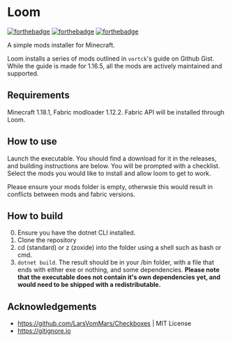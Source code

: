 # Loom

[![forthebadge](https://forthebadge.com/images/badges/does-not-contain-treenuts.svg)](https://forthebadge.com)
[![forthebadge](https://forthebadge.com/images/badges/made-with-out-pants.svg)](https://forthebadge.com)
[![forthebadge](https://forthebadge.com/images/badges/powered-by-coffee.svg)](https://forthebadge.com)

A simple mods installer for Minecraft. 

Loom installs a series of mods outlined in `vortck`'s guide on Github Gist. 
While the guide is made for 1.16.5, all the mods are actively maintained and supported.

## Requirements
Minecraft 1.18.1, Fabric modloader 1.12.2. Fabric API will be installed through Loom.


## How to use
Launch the executable. You should find a download for it in the releases, and building instructions are below.
You will be prompted with a checklist. Select the mods you would like to install and allow loom to get to work.

Please ensure your mods folder is empty, otherwsie this would result in conflicts between mods and fabric versions.


## How to build
0. Ensure you have the dotnet CLI installed.
1. Clone the repository
2. cd (standard) or z (zoxide) into the folder using a shell such as bash or cmd.
3. `dotnet build`. The result should be in your /bin folder, with a file that ends with either exe or nothing, and some dependencies.
    **Please note that the executable does not contain it's own dependencies yet, and would need to be shipped with a redistributable.**


## Acknowledgements
- https://github.com/LarsVomMars/Checkboxes | MIT License
- https://gitignore.io